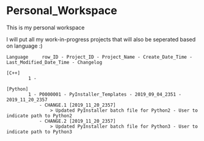 # Personal_Workspace
 This is my personal workspace
 
 I will put all my work-in-progress projects that will also be seperated based on language :)



	Language     row_ID - Project_ID - Project_Name - Create_Date_Time - Last_Modified_Date_Time - Changelog	

	[C++]
			1 - 

	[Python]
			1 - P0000001 - PyInstaller_Templates - 2019_09_04_2351 - 2019_11_20_2357 
				- CHANGE.1 [2019_11_20_2357]
					> Updated PyInstaller batch file for Python2 - User to indicate path to Python2
				- CHANGE.2 [2019_11_20_2357]
					> Updated PyInstaller batch file for Python3 - User to indicate path to Python3